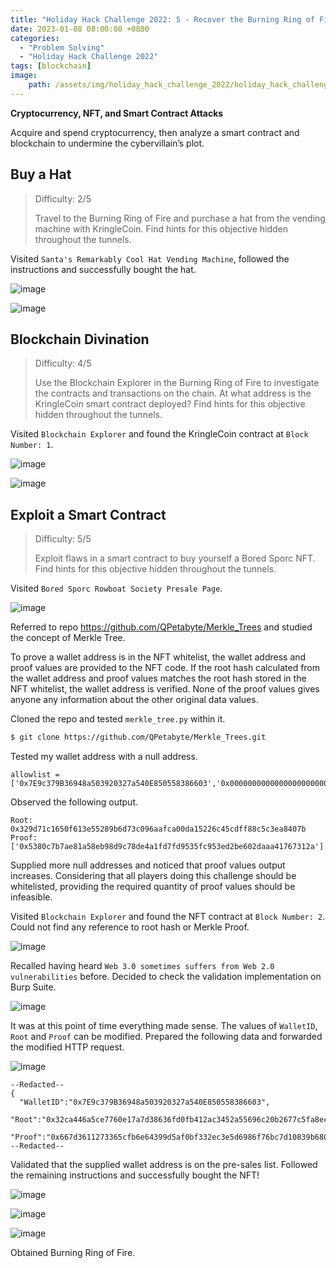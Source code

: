 ```yaml
---
title: "Holiday Hack Challenge 2022: 5 - Recover the Burning Ring of Fire"
date: 2023-01-08 08:00:00 +0800
categories:
  - "Problem Solving"
  - "Holiday Hack Challenge 2022"
tags: [blockchain]
image:
    path: /assets/img/holiday_hack_challenge_2022/holiday_hack_challenge_2022_banner.png
---
```

**Cryptocurrency, NFT, and Smart Contract Attacks**

Acquire and spend cryptocurrency, then analyze a smart contract and blockchain to undermine the cybervillain’s plot.

## Buy a Hat

>Difficulty: 2/5
>
>Travel to the Burning Ring of Fire and purchase a hat from the vending machine with KringleCoin. Find hints for this objective hidden throughout the tunnels.

Visited `Santa's Remarkably Cool Hat Vending Machine`, followed the instructions and successfully bought the hat.

![image](/assets/img/holiday_hack_challenge_2022/82fe512a3a4691a67e015bcee8461fde2a4b86c2ab627b9025ead34040b163d4.png)  

![image](/assets/img/holiday_hack_challenge_2022/2036236d2b42dc6b51bbd1825c944912f1b6a0489d3222afd35fe3094af18e6c.png)  

## Blockchain Divination

>Difficulty: 4/5
>
>Use the Blockchain Explorer in the Burning Ring of Fire to investigate the contracts and transactions on the chain. At what address is the KringleCoin smart contract deployed? Find hints for this objective hidden throughout the tunnels.

Visited `Blockchain Explorer` and found the KringleCoin contract at `Block Number: 1`.

![image](/assets/img/holiday_hack_challenge_2022/53010af4e959e145c537d19910f5bbf8e243f42b0db7f8420aeb74aaa7384cc8.png)  

![image](/assets/img/holiday_hack_challenge_2022/3e5e8c69c781458d6fa3397ff05ed3049efa1dd278fa10fce3362b9999be45a2.png)  

## Exploit a Smart Contract

>Difficulty: 5/5
>
>Exploit flaws in a smart contract to buy yourself a Bored Sporc NFT. Find hints for this objective hidden throughout the tunnels.

Visited `Bored Sporc Rowboat Society Presale Page`.

![image](/assets/img/holiday_hack_challenge_2022/f53d13d55948e6c5f444f1324d5b4f0800c778242f10ead272d06800aa991f78.png)  

Referred to repo <https://github.com/QPetabyte/Merkle_Trees> and studied the concept of Merkle Tree.

To prove a wallet address is in the NFT whitelist, the wallet address and proof values are provided to the NFT code. If the root hash calculated from the wallet address and proof values matches the root hash stored in the NFT whitelist, the wallet address is verified. None of the proof values gives anyone any information about the other original data values.

Cloned the repo and tested `merkle_tree.py` within it.

```bash
$ git clone https://github.com/QPetabyte/Merkle_Trees.git
```

Tested my wallet address with a null address.

```
allowlist = ['0x7E9c379B36948a503920327a540E850558386603','0x0000000000000000000000000000000000000000']
```

Observed the following output.

```
Root: 0x329d71c1650f613e55289b6d73c096aafca00da15226c45cdff88c5c3ea8407b
Proof: ['0x5380c7b7ae81a58eb98d9c78de4a1fd7fd9535fc953ed2be602daaa41767312a']
```

Supplied more null addresses and noticed that proof values output increases. Considering that all players doing this challenge should be whitelisted, providing the required quantity of proof values should be infeasible.

Visited `Blockchain Explorer` and found the NFT contract at `Block Number: 2`. Could not find any reference to root hash or Merkle Proof.

![image](/assets/img/holiday_hack_challenge_2022/9dbc5a5fc020f9be0bbd51d005a3484f3e25989f251e236953e18c94f7ff3079.png)  

Recalled having heard `Web 3.0 sometimes suffers from Web 2.0 vulnerabilities` before. Decided to check the validation implementation on Burp Suite.

![image](/assets/img/holiday_hack_challenge_2022/76fda8e371c91d50fa01b3154e46c812d0b5256c1995d93e9f8c169deb1e4a68.png)  

It was at this point of time everything made sense. The values of `WalletID`, `Root` and `Proof` can be modified. Prepared the following data and forwarded the modified HTTP request.

![image](/assets/img/holiday_hack_challenge_2022/61f98b4ec05a7b8482c3b0abde60e730c0486afd8488a363ac6ab9b8fae58848.png)  

```
--Redacted--
{
  "WalletID":"0x7E9c379B36948a503920327a540E850558386603",
  "Root":"0x32ca446a5ce7760e17a7d38636fd0fb412ac3452a55696c20b2677c5fa8ec547",
  "Proof":"0x667d3611273365cfb6e64399d5af0bf332ec3e5d6986f76bc7d10839b680eb58",
--Redacted--
```

Validated that the supplied wallet address is on the pre-sales list. Followed the remaining instructions and successfully bought the NFT!

![image](/assets/img/holiday_hack_challenge_2022/87ffaed99ab8ca7d75d88a67edd77f691ea40bd42108e16f3d6cba6393486da0.png)  

![image](/assets/img/holiday_hack_challenge_2022/a11a56bc5d071f9fed6e9d64d9b83b3ce53dff111845d0e6abfe525dc9094ab0.png)  

![image](/assets/img/holiday_hack_challenge_2022/f3689ecfdc0f3081df81bd6be1486335f3a1a4f6f9dc401910196e9561857f7d.png)  

Obtained Burning Ring of Fire.